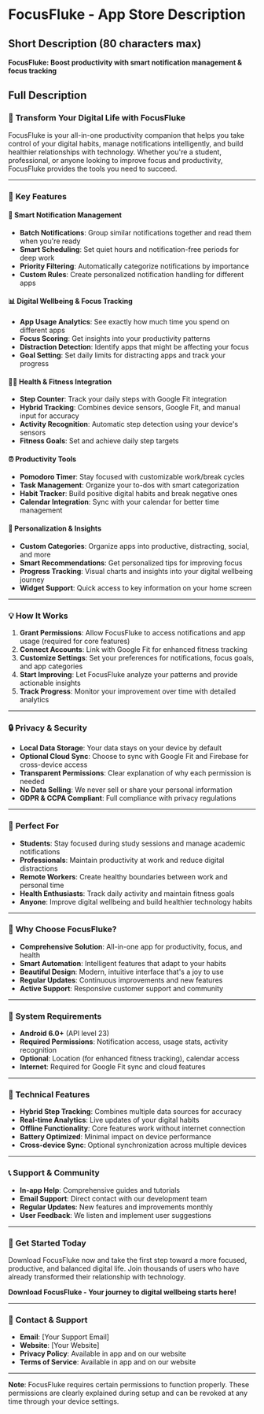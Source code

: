 # FocusFluke - App Store Description

## Short Description (80 characters max)
**FocusFluke: Boost productivity with smart notification management & focus tracking**

## Full Description

### 🎯 **Transform Your Digital Life with FocusFluke**

FocusFluke is your all-in-one productivity companion that helps you take control of your digital habits, manage notifications intelligently, and build healthier relationships with technology. Whether you're a student, professional, or anyone looking to improve focus and productivity, FocusFluke provides the tools you need to succeed.

---

### 🚀 **Key Features**

#### 📱 **Smart Notification Management**
- **Batch Notifications**: Group similar notifications together and read them when you're ready
- **Smart Scheduling**: Set quiet hours and notification-free periods for deep work
- **Priority Filtering**: Automatically categorize notifications by importance
- **Custom Rules**: Create personalized notification handling for different apps

#### 📊 **Digital Wellbeing & Focus Tracking**
- **App Usage Analytics**: See exactly how much time you spend on different apps
- **Focus Scoring**: Get insights into your productivity patterns
- **Distraction Detection**: Identify apps that might be affecting your focus
- **Goal Setting**: Set daily limits for distracting apps and track your progress

#### 🏃‍♂️ **Health & Fitness Integration**
- **Step Counter**: Track your daily steps with Google Fit integration
- **Hybrid Tracking**: Combines device sensors, Google Fit, and manual input for accuracy
- **Activity Recognition**: Automatic step detection using your device's sensors
- **Fitness Goals**: Set and achieve daily step targets

#### ⏰ **Productivity Tools**
- **Pomodoro Timer**: Stay focused with customizable work/break cycles
- **Task Management**: Organize your to-dos with smart categorization
- **Habit Tracker**: Build positive digital habits and break negative ones
- **Calendar Integration**: Sync with your calendar for better time management

#### 🎨 **Personalization & Insights**
- **Custom Categories**: Organize apps into productive, distracting, social, and more
- **Smart Recommendations**: Get personalized tips for improving focus
- **Progress Tracking**: Visual charts and insights into your digital wellbeing journey
- **Widget Support**: Quick access to key information on your home screen

---

### 💡 **How It Works**

1. **Grant Permissions**: Allow FocusFluke to access notifications and app usage (required for core features)
2. **Connect Accounts**: Link with Google Fit for enhanced fitness tracking
3. **Customize Settings**: Set your preferences for notifications, focus goals, and app categories
4. **Start Improving**: Let FocusFluke analyze your patterns and provide actionable insights
5. **Track Progress**: Monitor your improvement over time with detailed analytics

---

### 🔒 **Privacy & Security**

- **Local Data Storage**: Your data stays on your device by default
- **Optional Cloud Sync**: Choose to sync with Google Fit and Firebase for cross-device access
- **Transparent Permissions**: Clear explanation of why each permission is needed
- **No Data Selling**: We never sell or share your personal information
- **GDPR & CCPA Compliant**: Full compliance with privacy regulations

---

### 🎯 **Perfect For**

- **Students**: Stay focused during study sessions and manage academic notifications
- **Professionals**: Maintain productivity at work and reduce digital distractions
- **Remote Workers**: Create healthy boundaries between work and personal time
- **Health Enthusiasts**: Track daily activity and maintain fitness goals
- **Anyone**: Improve digital wellbeing and build healthier technology habits

---

### 🌟 **Why Choose FocusFluke?**

- **Comprehensive Solution**: All-in-one app for productivity, focus, and health
- **Smart Automation**: Intelligent features that adapt to your habits
- **Beautiful Design**: Modern, intuitive interface that's a joy to use
- **Regular Updates**: Continuous improvements and new features
- **Active Support**: Responsive customer support and community

---

### 📱 **System Requirements**

- **Android 6.0+** (API level 23)
- **Required Permissions**: Notification access, usage stats, activity recognition
- **Optional**: Location (for enhanced fitness tracking), calendar access
- **Internet**: Required for Google Fit sync and cloud features

---

### 🔧 **Technical Features**

- **Hybrid Step Tracking**: Combines multiple data sources for accuracy
- **Real-time Analytics**: Live updates of your digital habits
- **Offline Functionality**: Core features work without internet connection
- **Battery Optimized**: Minimal impact on device performance
- **Cross-device Sync**: Optional synchronization across multiple devices

---

### 📞 **Support & Community**

- **In-app Help**: Comprehensive guides and tutorials
- **Email Support**: Direct contact with our development team
- **Regular Updates**: New features and improvements monthly
- **User Feedback**: We listen and implement user suggestions

---

### 🚀 **Get Started Today**

Download FocusFluke now and take the first step toward a more focused, productive, and balanced digital life. Join thousands of users who have already transformed their relationship with technology.

**Download FocusFluke - Your journey to digital wellbeing starts here!**

---

### 📧 **Contact & Support**

- **Email**: [Your Support Email]
- **Website**: [Your Website]
- **Privacy Policy**: Available in app and on our website
- **Terms of Service**: Available in app and on our website

---

**Note**: FocusFluke requires certain permissions to function properly. These permissions are clearly explained during setup and can be revoked at any time through your device settings.
